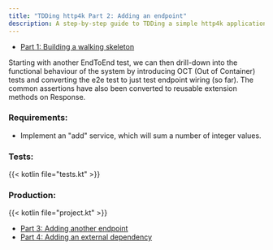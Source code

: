 ```yaml
---
title: "TDDing http4k Part 2: Adding an endpoint"
description: A step-by-step guide to TDDing a simple http4k application
---
```


- [Part 1: Building a walking skeleton](../part1/)

Starting with another EndToEnd test, we can then drill-down into the functional behaviour of the system by introducing
OCT (Out of Container) tests and converting the e2e test to just test endpoint wiring (so far). The common assertions have
also been converted to reusable extension methods on Response.

### Requirements:
- Implement an "add" service, which will sum a number of integer values.

### Tests:

{{< kotlin file="tests.kt" >}}

### Production:

{{< kotlin file="project.kt" >}}

- [Part 3: Adding another endpoint](../part3/)
- [Part 4: Adding an external dependency](../part4/)
